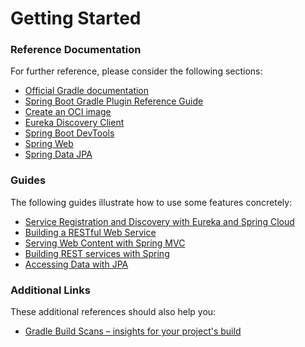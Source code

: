 # Getting Started

### Reference Documentation

For further reference, please consider the following sections:

* [Official Gradle documentation](https://docs.gradle.org)
* [Spring Boot Gradle Plugin Reference Guide](https://docs.spring.io/spring-boot/docs/3.0.0-M5/gradle-plugin/reference/html/)
* [Create an OCI image](https://docs.spring.io/spring-boot/docs/3.0.0-M5/gradle-plugin/reference/html/#build-image)
* [Eureka Discovery Client](https://docs.spring.io/spring-cloud-netflix/docs/current/reference/html/#service-discovery-eureka-clients)
* [Spring Boot DevTools](https://docs.spring.io/spring-boot/docs/3.0.0-M5/reference/htmlsingle/#using.devtools)
* [Spring Web](https://docs.spring.io/spring-boot/docs/3.0.0-M5/reference/htmlsingle/#web)
* [Spring Data JPA](https://docs.spring.io/spring-boot/docs/3.0.0-M5/reference/htmlsingle/#data.sql.jpa-and-spring-data)

### Guides

The following guides illustrate how to use some features concretely:

* [Service Registration and Discovery with Eureka and Spring Cloud](https://spring.io/guides/gs/service-registration-and-discovery/)
* [Building a RESTful Web Service](https://spring.io/guides/gs/rest-service/)
* [Serving Web Content with Spring MVC](https://spring.io/guides/gs/serving-web-content/)
* [Building REST services with Spring](https://spring.io/guides/tutorials/rest/)
* [Accessing Data with JPA](https://spring.io/guides/gs/accessing-data-jpa/)

### Additional Links

These additional references should also help you:

* [Gradle Build Scans – insights for your project's build](https://scans.gradle.com#gradle)

